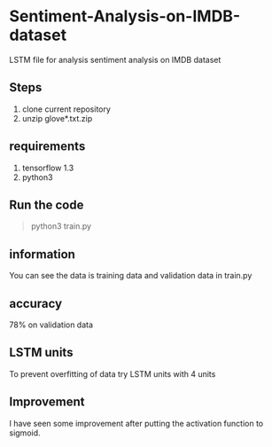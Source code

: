 # Sentiment-Analysis-on-IMDB-dataset

LSTM file for analysis sentiment analysis on IMDB dataset

## Steps

1) clone current repository
2) unzip glove*.txt.zip

## requirements

1) tensorflow 1.3
2) python3 

## Run the code

> python3 train.py

## information

 You can see the data is training data and validation data in train.py

## accuracy

78% on validation data

## LSTM units

To prevent overfitting of data try LSTM units with 4 units

## Improvement

I have seen some improvement after putting the activation function to sigmoid.
